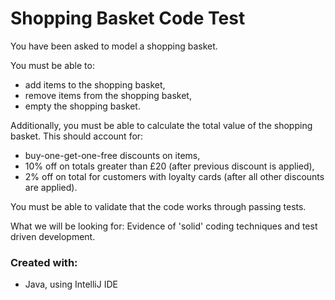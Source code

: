 # Shopping Basket Code Test

You have been asked to model a shopping basket.

You must be able to:

- add items to the shopping basket,
- remove items from the shopping basket,
- empty the shopping basket.

Additionally, you must be able to calculate the total value of the shopping basket. This should account for:

- buy-one-get-one-free discounts on items,
- 10% off on totals greater than £20 (after previous discount is applied),
- 2% off on total for customers with loyalty cards (after all other discounts are applied).

You must be able to validate that the code works through passing tests.

What we will be looking for:
Evidence of 'solid' coding techniques and test driven development.

### Created with:

- Java, using IntelliJ IDE
